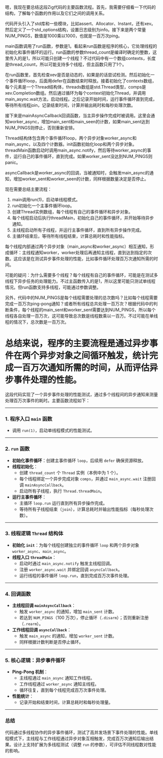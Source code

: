 嗯，我现在要总结这段Zig代码的主要函数流程。首先，我需要仔细看一下代码的结构，了解每个函数的作用以及它们之间的调用关系。

代码开头引入了std库和一些模块，比如assert、Allocator、Instant，还有xev。然后定义了一个std_options结构，设置日志级别为info。接下来是两个常量NUM_PINGS，数值是1000乘以1000，也就是一百万次ping。

main函数调用了run函数，参数是1。看起来run函数是程序的核心，它处理线程的初始化和事件循环的运行。run函数的参数thread_count是编译时确定的整数，这里传入的是1，所以可能只创建一个线程？不过代码中有一个数组contexts，长度是thread_count，所以可能支持多个线程，但主函数只用了1个。

在run函数里，首先检查xev是否是动态的，如果是的话尝试检测。然后初始化一个事件循环loop，后面用defer在函数结束时释放。接着初始化了contexts数组，每个元素是一个Thread结构体，threads数组是std.Thread类型，comps是xev.Completion数组。然后通过循环为每个context初始化Thread，并调用main_async.wait方法，启动线程。之后记录开始时间，运行事件循环直到完成，等待所有线程join，记录结束时间，计算并输出耗时和每秒处理次数。

接下来是mainAsyncCallback回调函数，当主异步操作完成时被调用。这里会通知worker_async，增加main_sent和main_seen的计数，如果main_sent达到NUM_PINGS则停止，否则重新安排。

Thread结构体包含两个事件循环loop，两个异步对象worker_async和main_async，以及四个计数器。init函数初始化loop和两个异步对象。threadMain函数启动时调用main_async.notify，然后等待worker_async的事件，运行自己的事件循环，直到完成。如果worker_sent没达到NUM_PINGS则panic。

asyncCallback是worker_async的回调，当被通知时，会触发main_async的通知，增加worker_sent和worker_seen的计数，同样根据数量决定是否停止。

现在需要总结主要流程：

1. main调用run(1)，启动单线程模式。
2. run初始化一个主事件循环loop。
3. 创建Thread实例数组，每个线程有自己的事件循环和异步对象。
4. 每个线程启动后执行threadMain，初始化自己的事件循环，并开始等待异步通知。
5. 主线程启动所有子线程，并运行主事件循环，直到所有异步操作完成。
6. 主循环结束后，等待所有线程结束，计算总耗时和性能指标。

每个线程内部通过两个异步对象（main_async和worker_async）相互通知，形成循环：主线程通知worker，worker处理后再通知主线程，直到达到指定的次数。这应该是在测试异步事件处理的性能，比如事件循环处理百万次通知所需的时间。

可能的疑问：为什么需要多个线程？每个线程有自己的事件循环，可能是在测试多线程下异步任务的处理能力。不过主函数传入的是1，所以这里可能只测试单线程情况。但run函数支持多线程，可能通过参数调整。

另外，代码中的NUM_PINGS是每个线程需要处理的总次数吗？比如每个线程需要完成一百万次ping-pong通知？或者所有线程总共处理一百万次？根据代码中的判断条件，每个线程的main_sent和worker_sent需要达到NUM_PINGS，所以每个线程各自处理一百万次，这可能导致总次数是线程数乘以一百万。不过可能在单线程的情况下，总次数是一百万次。

总结来说，程序的主要流程是通过异步事件在两个异步对象之间循环触发，统计完成一百万次通知所需的时间，从而评估异步事件处理的性能。
================================================
这段代码实现了一个异步事件处理的性能测试，通过多个线程间的异步通知来测量处理百万次事件的耗时。主要函数流程如下：

---

### **1. 程序入口 `main` 函数**
- 调用 `run(1)`，启动单线程模式的性能测试。

---

### **2. `run` 函数**
- **初始化事件循环**：创建主事件循环 `loop`，后续用 `defer` 确保资源释放。
- **线程初始化**：
  - 创建 `thread_count` 个 `Thread` 实例（本例中为 1 个）。
  - 每个线程绑定一个异步完成对象 `comps`，并通过 `main_async.wait` 注册回调 `mainAsyncCallback`。
  - 启动所有子线程，执行 `Thread.threadMain`。
- **运行主事件循环**：
  - 主循环 `loop.run` 运行直到所有异步操作完成。
  - 等待所有子线程结束（`join`），计算总耗时并输出性能指标（每秒处理次数）。

---

### **3. 线程逻辑 `Thread` 结构体**
- **初始化 `init`**：为每个线程创建独立的事件循环 `loop` 和两个异步对象 `worker_async`、`main_async`。
- **线程入口 `threadMain`**：
  - 启动时通过 `main_async.notify` 触发主线程回调。
  - 注册 `worker_async.wait` 并绑定回调 `asyncCallback`。
  - 运行线程的事件循环 `loop.run`，直到完成百万次事件处理。

---

### **4. 回调函数**
- **主线程回调 `mainAsyncCallback`**：
  - 触发 `worker_async` 的通知，增加 `main_sent` 计数。
  - 若达到 `NUM_PINGS`（100 万次），停止循环（`.disarm`）；否则重新注册（`.rearm`）。
- **工作线程回调 `asyncCallback`**：
  - 触发 `main_async` 的通知，增加 `worker_sent` 计数。
  - 同样根据计数判断是否停止循环。

---

### **5. 核心逻辑：异步事件循环**
- **Ping-Pong 机制**：
  - 主线程通过 `main_async` 通知工作线程。
  - 工作线程通过 `worker_async` 通知主线程。
  - 循环往复，直到每个线程完成百万次事件处理。
- **性能统计**：
  - 记录开始和结束时间，计算总耗时和每秒处理量。

---

### **总结**
代码通过多线程协作的异步事件循环，测试了高并发场景下事件处理的性能。单线程模式下，主线程与工作线程通过异步对象互相触发，完成百万次通知后输出结果。设计上支持扩展为多线程测试（调整 `run` 的参数），可评估不同线程数对性能的影响。